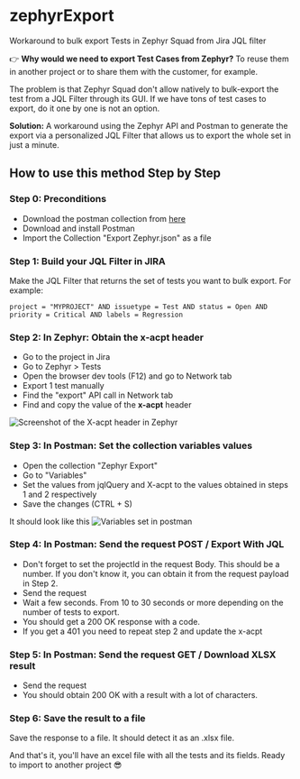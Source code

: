 # zephyrExport
Workaround to bulk export Tests in Zephyr Squad from Jira JQL filter

👉 **Why would we need to export Test Cases from Zephyr?**
To reuse them in another project or to share them with the customer, for example. 

The problem is that Zephyr Squad don't allow natively to bulk-export the test from a JQL Filter through its GUI.
If we have tons of test cases to export, do it one by one is not an option. 

**Solution:** A workaround using the Zephyr API and Postman to generate the export via a personalized JQL Filter that allows us to export the whole set in just a minute.

## How to use this method Step by Step

### Step 0: Preconditions
- Download the postman collection from [here](https://github.com/matias-pirez/zephyrExport/)
- Download and install Postman
- Import the Collection "Export Zephyr.json" as a file

### Step 1: Build your JQL Filter in JIRA
Make the JQL Filter that returns the set of tests you want to bulk export. 
For example:
```
project = "MYPROJECT" AND issuetype = Test AND status = Open AND priority = Critical AND labels = Regression
```

### Step 2: In Zephyr: Obtain the x-acpt header
- Go to the project in Jira
- Go to Zephyr > Tests
- Open the browser dev tools (F12) and go to Network tab
- Export 1 test manually
- Find the "export" API call in Network tab
- Find and copy the value of the **x-acpt** header


![Screenshot of the X-acpt header in Zephyr](https://i.imgur.com/wOlzhD7.png)

### Step 3: In Postman: Set the collection variables values
- Open the collection "Zephyr Export"
- Go to "Variables"
- Set the values from jqlQuery and X-acpt to the values obtained in steps 1 and 2 respectively
- Save the changes (CTRL + S)


It should look like this
![Variables set in postman](https://i.imgur.com/kGtpnF6.png)

### Step 4: In Postman: Send the request POST / Export With JQL
- Don't forget to set the projectId in the request Body. This should be a number. If you don't know it, you can obtain it from the request payload in Step 2.
- Send the request
- Wait a few seconds. From 10 to 30 seconds or more depending on the number of tests to export.
- You should get a 200 OK response with a code. 
- If you get a 401 you need to repeat step 2 and update the x-acpt


### Step 5: In Postman: Send the request GET / Download XLSX result
- Send the request
- You should obtain 200 OK with a result with a lot of characters. 

### Step 6: Save the result to a file
Save the response to a file. It should detect it as an .xlsx file. 

And that's it, you'll have an excel file with all the tests and its fields. Ready to import to another project 😎
